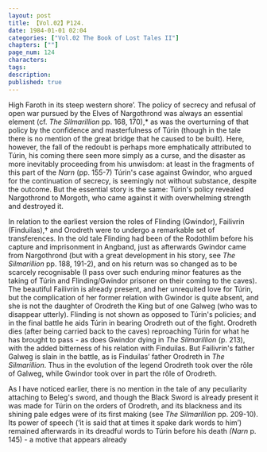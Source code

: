 ```yaml
---
layout: post
title: 【Vol.02】P124.
date: 1984-01-01 02:04
categories: ["Vol.02 The Book of Lost Tales II"]
chapters: [""]
page_num: 124
characters: 
tags: 
description: 
published: true
---
```


<p style="text-indent: 0;">
High Faroth in its steep western shore’. The policy of secrecy and refusal of open war pursued by the Elves of Nargothrond was always an essential element (cf. <I>The Silmarillion</I> pp. 168, 170),* as was the overturning of that policy by the confidence and masterfulness of Túrin (though in the tale there is no mention of the great bridge that he caused to be built). Here, however, the fall of the redoubt is perhaps more emphatically attributed to Túrin, his coming there seen more simply as a curse, and the disaster as more inevitably proceeding from his unwisdom: at least in the fragments of this part of the <I>Narn</I> (pp. 155-7) Túrin's case against Gwindor, who argued for the continuation of secrecy, is seemingly not without substance, despite the outcome. But the essential story is the same: Túrin's policy revealed Nargothrond to Morgoth, who came against it with overwhelming strength and destroyed it.
</p>

In relation to the earliest version the roles of Flinding (Gwindor), Failivrin (Finduilas),† and Orodreth were to undergo a remarkable set of transferences. In the old tale Flinding had been of the Rodothlim before his capture and imprisonment in Angband, just as afterwards Gwindor came from Nargothrond (but with a great development in his story, see <I>The Silmarillion</I> pp. 188, 191-2), and on his return was so changed as to be scarcely recognisable (I pass over such enduring minor features as the taking of Túrin and Flinding/Gwindor prisoner on their coming to the caves). The beautiful Failivrin is already present, and her unrequited love for Túrin, but the complication of her former relation with Gwindor is quite absent, and she is not the daughter of Orodreth the King but of one Galweg (who was to disappear utterly). Flinding is not shown as opposed to Túrin's policies; and in the final battle he aids Túrin in bearing Orodreth out of the fight. Orodreth dies (after being carried back to the caves) reproaching Túrin for what he has brought to pass - as does Gwindor dying in <I>The Silmarillion</I> (p. 213), with the added bitterness of his relation with Finduilas. But Failivrin's father Galweg is slain in the battle, as is Finduilas’ father Orodreth in <I>The Silmarillion</I>. Thus in the evolution of the legend Orodreth took over the rôle of Galweg, while Gwindor took over in part the rôle of Orodreth.

As I have noticed earlier, there is no mention in the tale of any peculiarity attaching to Beleg's sword, and though the Black Sword is already present it was made for Túrin on the orders of Orodreth, and its blackness and its shining pale edges were of its first making (see <I>The Silmarillion</I> pp. 209-10). Its power of speech (‘it is said that at times it spake dark words to him’) remained afterwards in its dreadful words to Túrin before his death <I>(Narn</I> p. 145) - a motive that appears already

